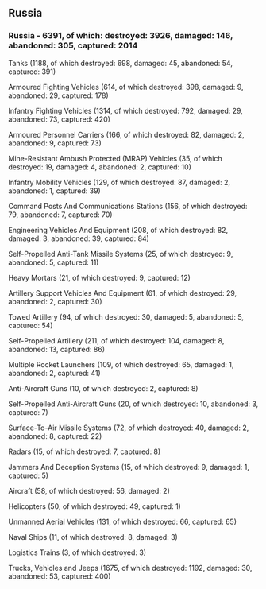 
 
 ## Russia
 
 ### Russia - 6391, of which: destroyed: 3926, damaged: 146, abandoned: 305, captured: 2014

 

 

 Tanks (1188, of which destroyed: 698, damaged: 45, abandoned: 54, captured: 391)

 Armoured Fighting Vehicles (614, of which destroyed: 398, damaged: 9, abandoned: 29, captured: 178)

 Infantry Fighting Vehicles (1314, of which destroyed: 792, damaged: 29, abandoned: 73, captured: 420)

 Armoured Personnel Carriers (166, of which destroyed: 82, damaged: 2, abandoned: 9, captured: 73)

 Mine-Resistant Ambush Protected (MRAP) Vehicles (35, of which destroyed: 19, damaged: 4, abandoned: 2, captured: 10)

 Infantry Mobility Vehicles (129, of which destroyed: 87, damaged: 2, abandoned: 1, captured: 39)

 Command Posts And Communications Stations (156, of which destroyed: 79, abandoned: 7, captured: 70)

 Engineering Vehicles And Equipment (208, of which destroyed: 82, damaged: 3, abandoned: 39, captured: 84)

 Self-Propelled Anti-Tank Missile Systems (25, of which destroyed: 9, abandoned: 5, captured: 11)

 Heavy Mortars (21, of which destroyed: 9, captured: 12)

 Artillery Support Vehicles And Equipment (61, of which destroyed: 29, abandoned: 2, captured: 30)

 Towed Artillery (94, of which destroyed: 30, damaged: 5, abandoned: 5, captured: 54)

 Self-Propelled Artillery (211, of which destroyed: 104, damaged: 8, abandoned: 13, captured: 86)

 Multiple Rocket Launchers (109, of which destroyed: 65, damaged: 1, abandoned: 2, captured: 41)

 Anti-Aircraft Guns (10, of which destroyed: 2, captured: 8)

 Self-Propelled Anti-Aircraft Guns (20, of which destroyed: 10, abandoned: 3, captured: 7)

 Surface-To-Air Missile Systems (72, of which destroyed: 40, damaged: 2, abandoned: 8, captured: 22)

 Radars (15, of which destroyed: 7, captured: 8)

 Jammers And Deception Systems (15, of which destroyed: 9, damaged: 1, captured: 5)

 Aircraft (58, of which destroyed: 56, damaged: 2)

 Helicopters (50, of which destroyed: 49, captured: 1)

 Unmanned Aerial Vehicles (131, of which destroyed: 66, captured: 65)

 Naval Ships (11, of which destroyed: 8, damaged: 3)

 Logistics Trains (3, of which destroyed: 3)

 Trucks, Vehicles and Jeeps (1675, of which destroyed: 1192, damaged: 30, abandoned: 53, captured: 400)

